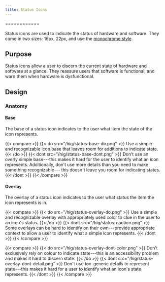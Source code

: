 ```yaml
---
title: Status Icons
---
```

============

Status icons are used to indicate the status of hardware and software.
They come in two sizes: 16px, 22px, and use the [monochrome
style](index.html).

Purpose
-------

Status icons allow a user to discern the current state of hardware and
software at a glance. They reassure users that software is functional,
and warn them when hardware is dysfunctional.

Design
------

### Anatomy

#### Base

The base of a status icon indicates to the user what item the state of
the icon represents.

{{< compare >}}
{{< do src="/hig/status-base-do.png" >}}
Use a simple and recognizable icon base that leaves room for additions to indicate
state.
{{< /do >}}
{{< dont src="/hig/status-base-dont.png" >}}
Don't use an overly simple
base---this makes it hard for the user to identify what an icon
represents. Additionally, don't use more details than you need to make
something recognizable--- this doesn't leave you room for indicating
states.
{{< /dont >}}
{{< /compare >}}

#### Overlay

The overlay of a status icon indicates to the user what status the item
the icon represents is in.

{{< compare >}}
{{< do src="/hig/status-overlay-do.png" >}}
Use a simple and recognizable
overlay with appropriately used color to clue in the user to an icon's
status.
{{< /do >}}
{{< dont src="/hig/status-caution.png" >}}
Some overlays can be hard to identify on their own---provide appropriate context to allow a
user to identify what a simple icon
represents.
{{< /dont >}}
{{< /compare >}}

{{< compare >}}
{{< do src="/hig/status-overlay-dont-color.png" >}}
Don't exclusively rely on
colour to indicate state---this is an accessibility problem and makes it
hard to discern state.
{{< /do >}}
{{< dont src="/hig/status-overlay-dont-detail.png" >}}
Don't use too-generic details to represent state---this makes it hard for a user to identify
what an icon's state represents.
{{< /dont >}}
{{< /compare >}}
